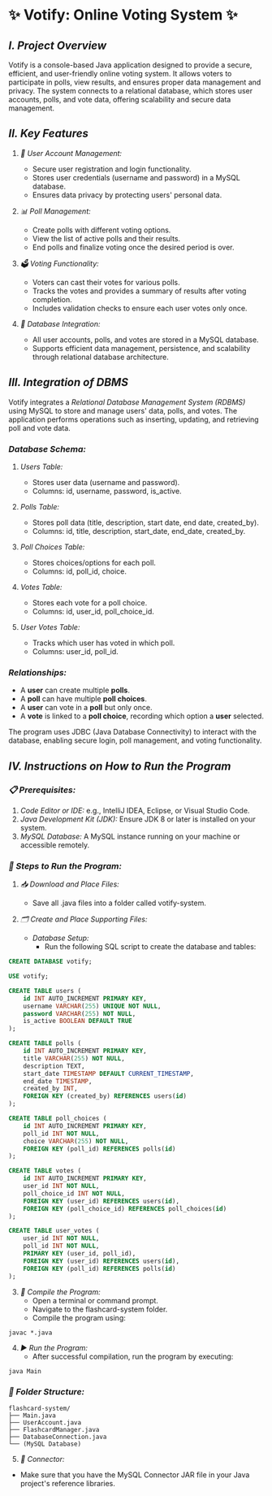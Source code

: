 # ✨ Votify: Online Voting System ✨

## *I. Project Overview*

Votify is a console-based Java application designed to provide a secure, efficient, and user-friendly online voting system. It allows voters to participate in polls, view results, and ensures proper data management and privacy. The system connects to a relational database, which stores user accounts, polls, and vote data, offering scalability and secure data management.

## *II. Key Features*

1. *🔐 User Account Management:*
    - Secure user registration and login functionality.
    - Stores user credentials (username and password) in a MySQL database.
    - Ensures data privacy by protecting users' personal data.

2. *📊 Poll Management:*
    - Create polls with different voting options.
    - View the list of active polls and their results.
    - End polls and finalize voting once the desired period is over.

3. *🗳️ Voting Functionality:*
    - Voters can cast their votes for various polls.
    - Tracks the votes and provides a summary of results after voting completion.
    - Includes validation checks to ensure each user votes only once.

4. *📁 Database Integration:*
    - All user accounts, polls, and votes are stored in a MySQL database.
    - Supports efficient data management, persistence, and scalability through relational database architecture.

## *III. Integration of DBMS*

Votify integrates a *Relational Database Management System (RDBMS)* using MySQL to store and manage users' data, polls, and votes. The application performs operations such as inserting, updating, and retrieving poll and vote data.

### *Database Schema:*

1. *Users Table:*
    - Stores user data (username and password).
    - Columns: id, username, password, is_active.

2. *Polls Table:*
    - Stores poll data (title, description, start date, end date, created_by).
    - Columns: id, title, description, start_date, end_date, created_by.

3. *Poll Choices Table:*
    - Stores choices/options for each poll.
    - Columns: id, poll_id, choice.

4. *Votes Table:*
    - Stores each vote for a poll choice.
    - Columns: id, user_id, poll_choice_id.

5. *User Votes Table:*
    - Tracks which user has voted in which poll.
    - Columns: user_id, poll_id.

### *Relationships:*
- A **user** can create multiple **polls**.
- A **poll** can have multiple **poll choices**.
- A **user** can vote in a **poll** but only once.
- A **vote** is linked to a **poll choice**, recording which option a **user** selected.

The program uses JDBC (Java Database Connectivity) to interact with the database, enabling secure login, poll management, and voting functionality.

## *IV. Instructions on How to Run the Program*

### *📋 Prerequisites:*
1. *Code Editor or IDE:* e.g., IntelliJ IDEA, Eclipse, or Visual Studio Code.
2. *Java Development Kit (JDK):* Ensure JDK 8 or later is installed on your system.
3. *MySQL Database:* A MySQL instance running on your machine or accessible remotely.

### *🚀 Steps to Run the Program:*

1. *📥 Download and Place Files:*
    - Save all .java files into a folder called votify-system.

2. *🗂️ Create and Place Supporting Files:*
    - *Database Setup:*
        - Run the following SQL script to create the database and tables:

```sql
CREATE DATABASE votify;

USE votify;

CREATE TABLE users (
    id INT AUTO_INCREMENT PRIMARY KEY,
    username VARCHAR(255) UNIQUE NOT NULL,
    password VARCHAR(255) NOT NULL,
    is_active BOOLEAN DEFAULT TRUE
);

CREATE TABLE polls (
    id INT AUTO_INCREMENT PRIMARY KEY,
    title VARCHAR(255) NOT NULL,
    description TEXT,
    start_date TIMESTAMP DEFAULT CURRENT_TIMESTAMP,
    end_date TIMESTAMP,
    created_by INT,
    FOREIGN KEY (created_by) REFERENCES users(id)
);

CREATE TABLE poll_choices (
    id INT AUTO_INCREMENT PRIMARY KEY,
    poll_id INT NOT NULL,
    choice VARCHAR(255) NOT NULL,
    FOREIGN KEY (poll_id) REFERENCES polls(id)
);

CREATE TABLE votes (
    id INT AUTO_INCREMENT PRIMARY KEY,
    user_id INT NOT NULL,
    poll_choice_id INT NOT NULL,
    FOREIGN KEY (user_id) REFERENCES users(id),
    FOREIGN KEY (poll_choice_id) REFERENCES poll_choices(id)
);

CREATE TABLE user_votes (
    user_id INT NOT NULL,
    poll_id INT NOT NULL,
    PRIMARY KEY (user_id, poll_id),
    FOREIGN KEY (user_id) REFERENCES users(id),
    FOREIGN KEY (poll_id) REFERENCES polls(id)
);
```
3. *🔨 Compile the Program:*
    - Open a terminal or command prompt.
    - Navigate to the flashcard-system folder.
    - Compile the program using:
 ```   
javac *.java
```
4. *▶️ Run the Program:*
    - After successful compilation, run the program by executing:
 ```   
java Main
```
### *📁 Folder Structure:*
```
flashcard-system/
├── Main.java
├── UserAccount.java
├── FlashcardManager.java
├── DatabaseConnection.java
└── (MySQL Database)
```
5. *🧩 Connector:*
- Make sure that you have the MySQL Connector JAR file in your Java project's reference libraries.
